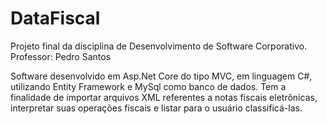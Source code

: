 # DataFiscal
Projeto final da disciplina de Desenvolvimento de Software Corporativo.
Professor: Pedro Santos

Software desenvolvido em Asp.Net Core do tipo MVC, em linguagem C#, utilizando Entity Framework e MySql como banco de dados. 
Tem a finalidade de importar arquivos XML referentes a notas fiscais eletrônicas, interpretar suas operações fiscais e listar para o usuário classificá-las.  
